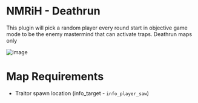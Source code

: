 # NMRiH - Deathrun
This plugin will pick a random player every round start in objective game mode to be the enemy mastermind that can activate traps. Deathrun maps only

![image](https://i.imgur.com/uyQ1axL.jpeg)

# Map Requirements
- Traitor spawn location (info_target - `info_player_saw`)
